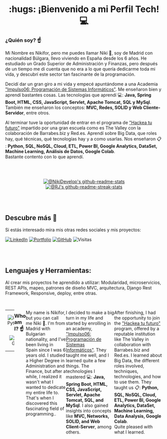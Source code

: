 <div align="center">
    <h1>:hugs: ¡Bienvenido a mi Perfil Tech! 💻</h1>
</div>


### ¿Quién soy? ☝️
Mi Nombre es Nikifor, pero me puedes llamar Niki :wave:, soy de Madrid con nacionalidad Búlgara, llevo viviendo en España desde los 6 años. He estudiado un Grado Superior de Administración y Finanzas, pero después de un tiempo me di cuenta que no era a lo que quería dedicarme toda mi vida, y descubrí este sector tan fascinante de la programación.

Decidí dar un gran giro a mi vida y empecé apuntándome a una Academia ["Impulso06: Programación de Sistemas Informáticos"](https://impulso06.com/). Me enseñaron bien y aprendí bastantes cosas. Las tecnologías que aprendí 💻: **Java, Spring Boot, HTML, CSS, JavaScript, Servlet, Apache Tomcat, SQL y MySql**. También me enseñaron los conceptos: **MVC, Redes, SOLID y Web Cliente-Servidor**, entre otros.

Al terminar tuve la oportunidad de entrar en el programa de ["Hackea tu futuro"](https://thevalley.es/) impartido por una gran escuela como es The Valley con la colaboración de Barrabes.biz y Red.es. Aprendí sobre Big Data, que roles hay, qué técnicas, qué tecnologías hay y a como usarlas. Nos enseñaron 📋
: **Python, SQL, NoSQL, Cloud, ETL, Power BI, Google Analytics, DataSet, Machine Learning, Análisis de Datos, Google Colab**.<br> Bastante contento con lo que aprendí. <br>

<br><br>

<p align="center">
<a href="https://github.com/NikiDevelop?tab=repositories"><img src="https://github-readme-stats-one-bice.vercel.app/api?username=NikiDevelop&theme=gotham&show_icons=true&count_private=true&hide_border=false&role=OWNER,ORGANIZATION_MEMBER,COLLABORATOR"  width="48%" alt="@NikiDevelop's github-readme-stats"/></a>
<a href="https://github.com/NikiDevelop?tab=stars"><img src="https://github-readme-streak-stats.herokuapp.com?user=NikiDevelop&theme=gotham&hide_border=false&date_format=M%20j%5B%2C%20Y%5D"  width="48%" alt="@RJ's github-readme-streak-stats"/></a>
</p>

<br><br>

## Descubre más 🚀 
Si estás interesado mira mis otras redes sociales y mis proyectos:

[![LinkedIn](https://img.shields.io/badge/LinkedIn-4b73bf?style=for-the-badge&logo=linkedin)](https://www.linkedin.com/in/nikifor-genchev/) [![Portfolio](https://img.shields.io/badge/Portfolio-ffcd00.svg?style=for-the-badge&logo=Qiskit&logoColor=000000)](https://nikidevelop.github.io/PortafolioDev.github.io/)  [![GitHub](https://img.shields.io/badge/GitHub-000000?style=for-the-badge&logo=github)](https://github.com/NikiDevelop/) ![Visitas](https://komarev.com/ghpvc/?username=NikiDevelopb&style=for-the-badge)

<br><br>
## Lenguajes y Herramientas:
Al crear mis proyectos he aprendido a utilizar: Modularidad, microservicios, REST APIs, mapeo, patrones de diseño
MVC, arquitectura, Django Rest Framework, Responsive, deploy, entre otras.

<br>


<div style="display: flex; align-items: flex-start; align: center">
<table align="center">
  <tr>
    <td align="center" width="96">
        <img src="https://techstack-generator.vercel.app/python-icon.svg" alt="icon" width="40" height="40" />
      <br>Python
    </td>
    <td align="center" width="96">
        <img src="https://techstack-generator.vercel.app/django-icon.svg" alt="icon" width="40" height="40" />
      </a>
      <br>Django
    </td>
    <td align="center" width="96">
        <img src="https://skillicons.dev/icons?i=postgres" width="40" height="40" alt="PostgreSQL" />
      <br>PostgreSQL
    </td>
    <td align="center" width="96">
       <img src="https://github.com/devicons/devicon/blob/master/icons/azure/azure-original.svg" title="azure" alt="azure" width="40" height="40"/>
      <br>Azure
    </td>
    <td align="center" width="96">
        <img src="https://techstack-generator.vercel.app/restapi-icon.svg" alt="icon" width="40" height="40" />        
      <br>Rest Api
    </td>
    <td align="center" width="96">
        <img src="https://skillicons.dev/icons?i=html" width="40" height="40" alt="HTML5" />    
      <br>HTML5
    </td>
    <td align="center" width="96">
     <img src="https://skillicons.dev/icons?i=css" width="40" height="40" alt="css" />
      <br>CSS
    </td>
    <td align="center" width="96">
         <img src="https://techstack-generator.vercel.app/react-icon.svg" alt="icon" width="40" height="40" />
      <br>React
    </td>
    <td align="center" width="96">
        <img src="https://techstack-generator.vercel.app/js-icon.svg" alt="icon" width="40" height="40" />
      <br>JavaScript
    </td>
  </tr>
  <tr>
  <td align="center" width="96">
       <img src="https://user-images.githubusercontent.com/25181517/192108372-f71d70ac-7ae6-4c0d-8395-51d8870c2ef0.png" width="40" height="40" alt="Git" />
      <br>Git
    <td align="center" width="96">
        <img src="https://techstack-generator.vercel.app/github-icon.svg" alt="icon" width="40" height="40" />
      <br>Github
    </td>
    <td align="center" width="96">
        <img src="https://www.vectorlogo.zone/logos/sqlite/sqlite-icon.svg" alt="icon" width="40" height="40" />
      <br>SQLite
    </td>
    <td align="center"  width="96">
        <img src="https://raw.githubusercontent.com/devicons/devicon/master/icons/java/java-original.svg" width="40" height="40" alt="https://www.java.com" />
      <br>Java
    </td>
    <td align="center"  width="96">
        <img src="https://techstack-generator.vercel.app/mysql-icon.svg" alt="icon" width="40" height="40" />
      <br>MySQL
    </td>
    <td align="center" width="96">
         <img src="https://skillicons.dev/icons?i=bootstrap" alt="icon" width="40" height="40" />
      <br>Bootstrap
    </td>
    <td align="center"  width="96">
         <img src="https://techstack-generator.vercel.app/docker-icon.svg" alt="icon" width="40" height="40" />
      <br>Docker
    </td>
    <td align="center" width="96">
        <img src="https://www.vectorlogo.zone/logos/json/json-icon.svg" width="40" height="40" alt="json" />
      <br>JSON
    </td>
    <td align="center" width="96">
        <img src="https://skillicons.dev/icons?i=vscode"width="40" height="40" alt="VsCode" />
      <br>VsCode
    </td>
  </tr>
 <tr>
     
 </tr>
</table>
<br><br>


### Who am I? ☝️
My name is Nikifor, but you can call me Niki 👋. I'm from Madrid with Bulgarian nationality, and I've been living in Spain since I was 6 years old. I studied a Higher Degree in Administration and Finance, but after a while, I realized it wasn't what I wanted to dedicate my entire life to. That's when I discovered this fascinating field of programming..

I decided to make a big turn in my life and started by enrolling in an academy, ["Impulso06: Programación de Sistemas Informáticos"](https://impulso06.com/). They taught me well, and I learned quite a few things. The technologies I mastered 💻: **Java, Spring Boot, HTML, CSS, JavaScript, Servlet, Apache Tomcat, SQL, and MySql**. I also gained insights into concepts like **MVC, Networks, SOLID, and Web Client-Server**, among others.

After finishing, I had the opportunity to join the ["Hackea tu futuro"](https://thevalley.es/) program, offered by a reputable institution like The Valley in collaboration with Barrabes.biz and Red.es. I learned about Big Data, the different roles involved, techniques, technologies, and how to use them. They taught us 📋: **Python, SQL, NoSQL, Cloud, ETL, Power BI, Google Analytics, DataSet, Machine Learning, Data Analysis, Google Colab**. <br> Quite pleased with what I learned.

    


    

